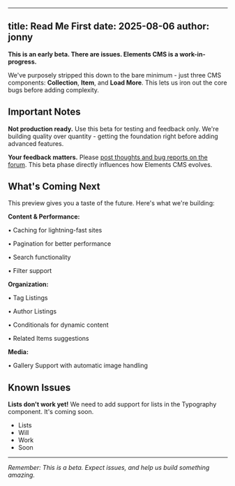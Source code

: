 
---
title: Read Me First
date: 2025-08-06
author: jonny
---

**This is an early beta. There are issues. Elements CMS is a work-in-progress.**

We've purposely stripped this down to the bare minimum - just three CMS components: **Collection**, **Item**, and **Load More**. This lets us iron out the core bugs before adding complexity.

## Important Notes

**Not production ready.** Use this beta for testing and feedback only. We're building quality over quantity - getting the foundation right before adding advanced features.

**Your feedback matters.** Please [post thoughts and bug reports on the forum](https://forums.realmacsoftware.com/). This beta phase directly influences how Elements CMS evolves.

## What's Coming Next

This preview gives you a taste of the future. Here's what we're building:

**Content & Performance:**

• Caching for lightning-fast sites

• Pagination for better performance

• Search functionality

• Filter support

**Organization:**

• Tag Listings

• Author Listings  

• Conditionals for dynamic content

• Related Items suggestions

**Media:**

• Gallery Support with automatic image handling

## Known Issues

**Lists don't work yet!** We need to add support for lists in the Typography component. It's coming soon.

- Lists
- Will
- Work  
- Soon

---

*Remember: This is a beta. Expect issues, and help us build something amazing.*
